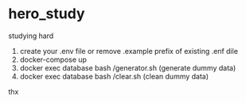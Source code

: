 # hero_study
studying hard


1) create your .env file or remove .example prefix of existing .enf dile
2) docker-compose up
3) docker exec database bash /generator.sh (generate dummy data)
4) docker exec database bash /clear.sh (clean dummy data)

thx
